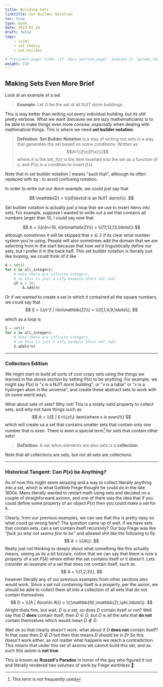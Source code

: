```yaml
---
title: Building Sets
linktitle: Set Builder Notation
toc: true
type: book
date: 2023-01-16
draft: false
tags:
    - cs241
    - set theory
    - set builder

# Prev/next pager order (if `docs_section_pager` enabled in `params.toml`)
weight: 210
---
```


## Making Sets Even More Brief

Look at an example of a set

>__Example__: Let $\mathbb{D}$ be the set of all NJIT dorm buildings.

This is way better than writing out every individual building, but its still pretty verbose. What we want (because we are lazy mathematicians) is to be able to make things even more consise, *especially* when dealing with mathimatical things. This is where we need __set builder notation__.

>__Definition__: __Set Builder Notation__ is a way of writing out sets in a way that generates the set based on some conditions. Written as $$A=\\{f(x)|P(x)\\}$$ where $A$ is the set, $f(x)$ is the item inserted into the set as a function of $x$, and $P(x)$ is a condition to insert $f(x)$.

Note that in set builder notation $|$ means "such that", although its often replaced with by $:$ to avoid confusing notation. 

In order to write out our dorm example, we could just say that

$$
\mathbb{D} = \\{d|\text{d is an NJIT dorm}\\}.
$$

Set builder notation is actually just a loop that we use to insert items into sets. For example, suppose I wanted to write out a set that contains all numbers larger than $10$, I could say now that

$$
A = \\{n|n>10, n\in\mathbb{Z}\\} = \\{11,12,13,\ldots\\}
$$
although sometimes it will be skipped that $x\in\mathbb{Z}$ if its clear what number system you're using. People will also sometimes add the domain that we are selecting from in the start because that how we'd linguistically define our sets, but I prefer it in the back half. This set builder notation is literally just like looping, we could think of it like

```python
A = set()
for n in all_integers: 
    # note there are infinite integers,
    # so this is just a nify example thats not real
    if n > 10:
        A.add(n)
```

Or if we wanted to create a set in which it contained all the square numbers, we could say that
$$
S = \\{n^2 | n\in\mathbb{Z}\\} = \\{0,1,4,9,\ldots\\},
$$

which as a loop is

```python
S = set()
for n in all_integers:
    # note there are infinite integers,
    # so this is just a nify example thats not real
    S.add(n*n)
```

---

### Collectors Edition

We might start to build all sorts of cool crazy sets using the things we learned in the above section by setting $P(x)$ to be anything. For example, we might say $P(x)$ is "$x$ is a NJIT dorm building", or "$x$ is a table" or "$x$ is a hydorgen atom in the universe", and create these abstract sets to work with (in some weird way).

What about sets of sets? Why not! This is a totally valid property to collect sets, and why not have things such as
$$
A = \\{E | E=\\{x\\} \text{where x is even}\\}
$$
which will create us a set that contains smaller sets that contain only one number that is even. There is even a special term[^1] for sets that contain other sets!

>__Definition__: A set whos elements are also sets is a __collection__.

Note that all collections are sets, but not all sets are collections.

---

### Historical Tangent: Can $P(x)$ be Anything?

As of now this might seem amazing and a way to collect literally anything into a set, which is what Gottlieb Frege thought he could do in the late 1800s. Mans literally wanted to restart math using sets and decided on a couple of straighforward axioms, and one of them was the idea that if you could define some property of an object $P(x)$ then you could make a set for it.

Clearly, from our previous examples, we can see that this is pretty easy so what could go wrong here? The question came up of well, if we have sets that contain sets, can a set contain itself recursivly? Our boy Frege was like *"fuck ya why not seems fine to be"* and allowed shit like the following to fly
$$
A = \\{A\\}.
$$
Really just not thinking to deeply about what something like this actually means, seeing as its a bit bizzare, notice that we can say that there is now a property of a set $P(A)$ where either the set contains itself or it doesn't. Lets consider an example of a set that does not contain itself, such as
$$
A = \\{1,2,3\\},
$$
however literally any of our previous examples from other sections also would work. Since a set not containing itself is a property, per the axiom, we should be able to collect them all into a collection of all sets that do not contain themselves
$$
D = \\{A | A\not\in A\\} = \\{\mathbb{N},\mathbb{Z},\phi,\ldots\\}.
$$
Alright thats fine, but wait, $D$ is a set, so does $D$ contain itself or not? Well say that $D$ __does__ contain itself, then $D\in D$, but $D$ is all the sets that __do not__ contain themselves which would mean $D\not\in D$.

Wait ok so that clearly doesn't work, what about if $D$ __does not__ contain itself? In that case then $D\not\in D$ but then that means $D$ should be in $D$! So this doesn't work either, as not matter what happens we reach a contradiction. This means that under this set of axioms we cannot build this set, and as such this axiom is __not true__.

This is known as __Russell's Paradox__ in honor of the guy who figured it out and literally rendered two volumes of work by Frege worthless 😬

[^1]: This term is not frequently used

